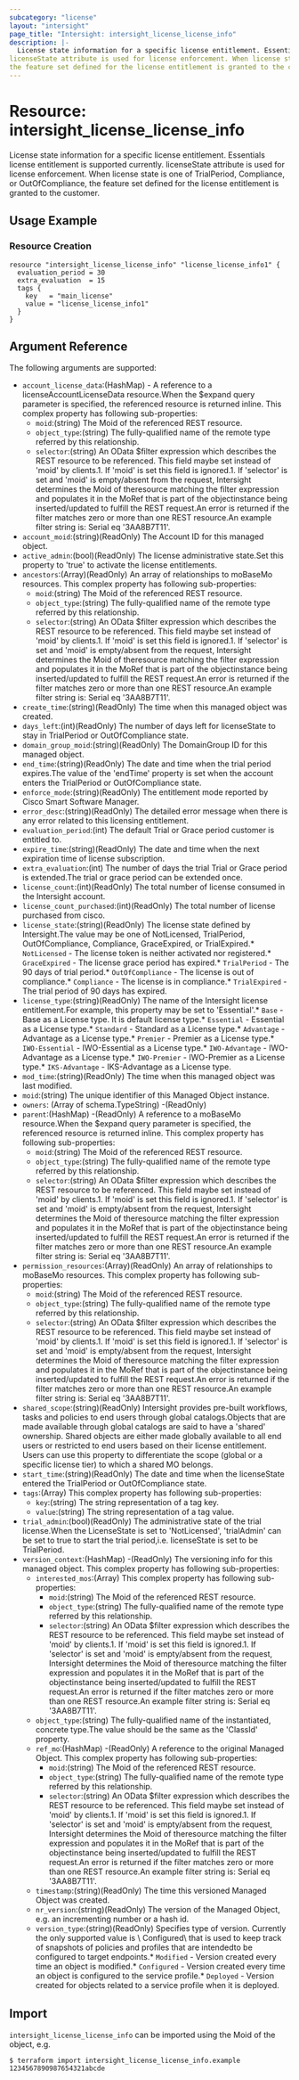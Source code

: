 ```yaml
---
subcategory: "license"
layout: "intersight"
page_title: "Intersight: intersight_license_license_info"
description: |-
  License state information for a specific license entitlement. Essentials license entitlement is supported currently.
licenseState attribute is used for license enforcement. When license state is one of TrialPeriod, Compliance, or OutOfCompliance,
the feature set defined for the license entitlement is granted to the customer.
---
```


# Resource: intersight_license_license_info
License state information for a specific license entitlement. Essentials license entitlement is supported currently.
licenseState attribute is used for license enforcement. When license state is one of TrialPeriod, Compliance, or OutOfCompliance,
the feature set defined for the license entitlement is granted to the customer.
## Usage Example
### Resource Creation

```hcl
resource "intersight_license_license_info" "license_license_info1" {
  evaluation_period = 30
  extra_evaluation  = 15
  tags {
    key   = "main_license"
    value = "license_license_info1"
  }
}
```
## Argument Reference
The following arguments are supported:
* `account_license_data`:(HashMap) - A reference to a licenseAccountLicenseData resource.When the $expand query parameter is specified, the referenced resource is returned inline. 
This complex property has following sub-properties:
  + `moid`:(string) The Moid of the referenced REST resource. 
  + `object_type`:(string) The fully-qualified name of the remote type referred by this relationship. 
  + `selector`:(string) An OData $filter expression which describes the REST resource to be referenced. This field maybe set instead of 'moid' by clients.1. If 'moid' is set this field is ignored.1. If 'selector' is set and 'moid' is empty/absent from the request, Intersight determines the Moid of theresource matching the filter expression and populates it in the MoRef that is part of the objectinstance being inserted/updated to fulfill the REST request.An error is returned if the filter matches zero or more than one REST resource.An example filter string is: Serial eq '3AA8B7T11'. 
* `account_moid`:(string)(ReadOnly) The Account ID for this managed object. 
* `active_admin`:(bool)(ReadOnly) The license administrative state.Set this property to 'true' to activate the license entitlements. 
* `ancestors`:(Array)(ReadOnly) An array of relationships to moBaseMo resources. 
This complex property has following sub-properties:
  + `moid`:(string) The Moid of the referenced REST resource. 
  + `object_type`:(string) The fully-qualified name of the remote type referred by this relationship. 
  + `selector`:(string) An OData $filter expression which describes the REST resource to be referenced. This field maybe set instead of 'moid' by clients.1. If 'moid' is set this field is ignored.1. If 'selector' is set and 'moid' is empty/absent from the request, Intersight determines the Moid of theresource matching the filter expression and populates it in the MoRef that is part of the objectinstance being inserted/updated to fulfill the REST request.An error is returned if the filter matches zero or more than one REST resource.An example filter string is: Serial eq '3AA8B7T11'. 
* `create_time`:(string)(ReadOnly) The time when this managed object was created. 
* `days_left`:(int)(ReadOnly) The number of days left for licenseState to stay in TrialPeriod or OutOfCompliance state. 
* `domain_group_moid`:(string)(ReadOnly) The DomainGroup ID for this managed object. 
* `end_time`:(string)(ReadOnly) The date and time when the trial period expires.The value of the 'endTime' property is set when the account enters the TrialPeriod or OutOfCompliance state. 
* `enforce_mode`:(string)(ReadOnly) The entitlement mode reported by Cisco Smart Software Manager. 
* `error_desc`:(string)(ReadOnly) The detailed error message when there is any error related to this licensing entitlement. 
* `evaluation_period`:(int) The default Trial or Grace period customer is entitled to. 
* `expire_time`:(string)(ReadOnly) The date and time when the next expiration time of license subscription. 
* `extra_evaluation`:(int) The number of days the trial Trial or Grace period is extended.The trial or grace period can be extended once. 
* `license_count`:(int)(ReadOnly) The total number of license consumed in the Intersight account. 
* `license_count_purchased`:(int)(ReadOnly) The total number of license purchased from cisco. 
* `license_state`:(string)(ReadOnly) The license state defined by Intersight.The value may be one of NotLicensed, TrialPeriod, OutOfCompliance, Compliance, GraceExpired, or TrialExpired.* `NotLicensed` - The license token is neither activated nor registered.* `GraceExpired` - The license grace period has expired.* `TrialPeriod` - The 90 days of trial period.* `OutOfCompliance` - The license is out of compliance.* `Compliance` - The license is in compliance.* `TrialExpired` - The trial period of 90 days has expired. 
* `license_type`:(string)(ReadOnly) The name of the Intersight license entitlement.For example, this property may be set to 'Essential'.* `Base` - Base as a License type. It is default license type.* `Essential` - Essential as a License type.* `Standard` - Standard as a License type.* `Advantage` - Advantage as a License type.* `Premier` - Premier as a License type.* `IWO-Essential` - IWO-Essential as a License type.* `IWO-Advantage` - IWO-Advantage as a License type.* `IWO-Premier` - IWO-Premier as a License type.* `IKS-Advantage` - IKS-Advantage as a License type. 
* `mod_time`:(string)(ReadOnly) The time when this managed object was last modified. 
* `moid`:(string) The unique identifier of this Managed Object instance. 
* `owners`:
                (Array of schema.TypeString) -(ReadOnly)
* `parent`:(HashMap) -(ReadOnly) A reference to a moBaseMo resource.When the $expand query parameter is specified, the referenced resource is returned inline. 
This complex property has following sub-properties:
  + `moid`:(string) The Moid of the referenced REST resource. 
  + `object_type`:(string) The fully-qualified name of the remote type referred by this relationship. 
  + `selector`:(string) An OData $filter expression which describes the REST resource to be referenced. This field maybe set instead of 'moid' by clients.1. If 'moid' is set this field is ignored.1. If 'selector' is set and 'moid' is empty/absent from the request, Intersight determines the Moid of theresource matching the filter expression and populates it in the MoRef that is part of the objectinstance being inserted/updated to fulfill the REST request.An error is returned if the filter matches zero or more than one REST resource.An example filter string is: Serial eq '3AA8B7T11'. 
* `permission_resources`:(Array)(ReadOnly) An array of relationships to moBaseMo resources. 
This complex property has following sub-properties:
  + `moid`:(string) The Moid of the referenced REST resource. 
  + `object_type`:(string) The fully-qualified name of the remote type referred by this relationship. 
  + `selector`:(string) An OData $filter expression which describes the REST resource to be referenced. This field maybe set instead of 'moid' by clients.1. If 'moid' is set this field is ignored.1. If 'selector' is set and 'moid' is empty/absent from the request, Intersight determines the Moid of theresource matching the filter expression and populates it in the MoRef that is part of the objectinstance being inserted/updated to fulfill the REST request.An error is returned if the filter matches zero or more than one REST resource.An example filter string is: Serial eq '3AA8B7T11'. 
* `shared_scope`:(string)(ReadOnly) Intersight provides pre-built workflows, tasks and policies to end users through global catalogs.Objects that are made available through global catalogs are said to have a 'shared' ownership. Shared objects are either made globally available to all end users or restricted to end users based on their license entitlement. Users can use this property to differentiate the scope (global or a specific license tier) to which a shared MO belongs. 
* `start_time`:(string)(ReadOnly) The date and time when the licenseState entered the TrialPeriod or OutOfCompliance state. 
* `tags`:(Array)
This complex property has following sub-properties:
  + `key`:(string) The string representation of a tag key. 
  + `value`:(string) The string representation of a tag value. 
* `trial_admin`:(bool)(ReadOnly) The administrative state of the trial license.When the LicenseState is set to 'NotLicensed', 'trialAdmin' can be set to true to start the trial period,i.e. licenseState is set to be TrialPeriod. 
* `version_context`:(HashMap) -(ReadOnly) The versioning info for this managed object. 
This complex property has following sub-properties:
  + `interested_mos`:(Array)
This complex property has following sub-properties:
    + `moid`:(string) The Moid of the referenced REST resource. 
    + `object_type`:(string) The fully-qualified name of the remote type referred by this relationship. 
    + `selector`:(string) An OData $filter expression which describes the REST resource to be referenced. This field maybe set instead of 'moid' by clients.1. If 'moid' is set this field is ignored.1. If 'selector' is set and 'moid' is empty/absent from the request, Intersight determines the Moid of theresource matching the filter expression and populates it in the MoRef that is part of the objectinstance being inserted/updated to fulfill the REST request.An error is returned if the filter matches zero or more than one REST resource.An example filter string is: Serial eq '3AA8B7T11'. 
  + `object_type`:(string) The fully-qualified name of the instantiated, concrete type.The value should be the same as the 'ClassId' property. 
  + `ref_mo`:(HashMap) -(ReadOnly) A reference to the original Managed Object. 
This complex property has following sub-properties:
    + `moid`:(string) The Moid of the referenced REST resource. 
    + `object_type`:(string) The fully-qualified name of the remote type referred by this relationship. 
    + `selector`:(string) An OData $filter expression which describes the REST resource to be referenced. This field maybe set instead of 'moid' by clients.1. If 'moid' is set this field is ignored.1. If 'selector' is set and 'moid' is empty/absent from the request, Intersight determines the Moid of theresource matching the filter expression and populates it in the MoRef that is part of the objectinstance being inserted/updated to fulfill the REST request.An error is returned if the filter matches zero or more than one REST resource.An example filter string is: Serial eq '3AA8B7T11'. 
  + `timestamp`:(string)(ReadOnly) The time this versioned Managed Object was created. 
  + `nr_version`:(string)(ReadOnly) The version of the Managed Object, e.g. an incrementing number or a hash id. 
  + `version_type`:(string)(ReadOnly) Specifies type of version. Currently the only supported value is \ Configured\ that is used to keep track of snapshots of policies and profiles that are intendedto be configured to target endpoints.* `Modified` - Version created every time an object is modified.* `Configured` - Version created every time an object is configured to the service profile.* `Deployed` - Version created for objects related to a service profile when it is deployed. 


## Import
`intersight_license_license_info` can be imported using the Moid of the object, e.g.
```
$ terraform import intersight_license_license_info.example 1234567890987654321abcde
``` 